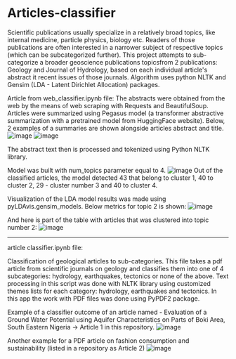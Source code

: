 # Articles-classifier
 Scientific publications usually specialize in a relatively broad topics, like internal medicine, particle physics, biology etc. Readers of those publications are often interested in a narrower subject of respective topics (which can be subcategorized further).
  This project attempts to sub-categorize a broader geoscience publications topicsfrom 2 publications: Geology and Journal of Hydrology, based on each individual article's abstract it recent issues of those journals. 
  Algorithm uses python NLTK and Gensim (LDA - Latent Dirichlet Allocation) packages.

Article from web_classifier.ipynb file: 
 The abstracts were obtained from the web by the means of web scraping with Requests and BeautifulSoup. Articles were summarized using Pegasus model (a transformer abstractive summarization with a pretrained model from HuggingFace website). Below, 2 examples of a summaries are shown alongside articles abstract and title.
![image](https://user-images.githubusercontent.com/101993270/217833368-1639e85e-d913-4e2c-8b42-f565761d3474.png)
![image](https://user-images.githubusercontent.com/101993270/217833990-369683a2-a48c-4f38-9290-396f32221765.png)
 
 The abstract text then is processed and tokenized using Python NLTK library.

Model was built with num_topics parameter equal to 4.
![image](https://user-images.githubusercontent.com/101993270/216041258-5ff39104-4a8d-4c02-b6c1-fcc27b3b36d5.png)
Out of the classified articles, the model detected 43 that belong to cluster 1, 40 to cluster 2, 29 - cluster number 3 and 40 to cluster 4.

Visualization of the LDA model results was made using pyLDAvis.gensim_models. Below metrics for topic 2 is shown:
 ![image](https://user-images.githubusercontent.com/101993270/216041021-b6622320-78a7-4033-a043-73bfea9e4ef7.png)

And here is part of the table with articles that was clustered into topic number 2:
![image](https://user-images.githubusercontent.com/101993270/216043463-271cf286-b0a8-45b2-81ce-48ef07371886.png)

 ****

article classifier.ipynb  file:

Classification of geological articles to sub-categories.
This file takes a pdf article from scientific journals on geology and classifies them into one of 4 subcategories: hydrology, earthquakes, tectonics or none of the above. Text processing in this script was done with NLTK library using customized themes lists for each category: hydrology, earthquakes and tectonics. In this app the work with PDF files was done using PyPDF2 package. 

Example of a classifier outcome of an article named - Evaluation of a Ground Water Potential using Aquifer Characteristics on Parts of Boki Area, South Eastern Nigeria -> Article 1 in this repository.
![image](https://user-images.githubusercontent.com/101993270/159779191-9ca31e34-a73e-4376-8522-b0a139e1aa60.png)

Another example for a PDF article on fashion consumption and sustainability (listed in a repository as Article 2)
![image](https://user-images.githubusercontent.com/101993270/159779463-76d40ce8-62b5-4aaa-8771-93bac78d5e0b.png)
